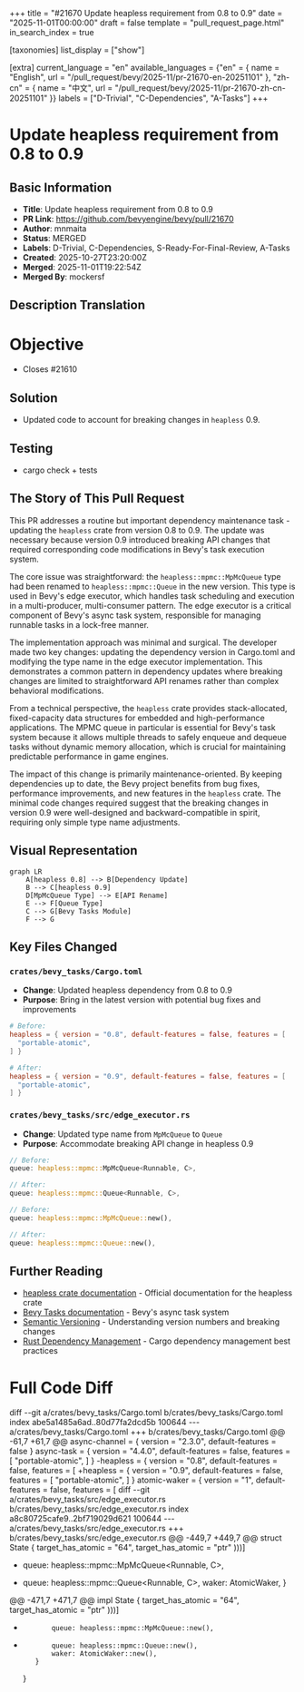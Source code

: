 +++
title = "#21670 Update heapless requirement from 0.8 to 0.9"
date = "2025-11-01T00:00:00"
draft = false
template = "pull_request_page.html"
in_search_index = true

[taxonomies]
list_display = ["show"]

[extra]
current_language = "en"
available_languages = {"en" = { name = "English", url = "/pull_request/bevy/2025-11/pr-21670-en-20251101" }, "zh-cn" = { name = "中文", url = "/pull_request/bevy/2025-11/pr-21670-zh-cn-20251101" }}
labels = ["D-Trivial", "C-Dependencies", "A-Tasks"]
+++

# Update heapless requirement from 0.8 to 0.9

## Basic Information
- **Title**: Update heapless requirement from 0.8 to 0.9
- **PR Link**: https://github.com/bevyengine/bevy/pull/21670
- **Author**: mnmaita
- **Status**: MERGED
- **Labels**: D-Trivial, C-Dependencies, S-Ready-For-Final-Review, A-Tasks
- **Created**: 2025-10-27T23:20:00Z
- **Merged**: 2025-11-01T19:22:54Z
- **Merged By**: mockersf

## Description Translation
# Objective

- Closes #21610 

## Solution

- Updated code to account for breaking changes in `heapless` 0.9.

## Testing

- cargo check + tests

## The Story of This Pull Request

This PR addresses a routine but important dependency maintenance task - updating the `heapless` crate from version 0.8 to 0.9. The update was necessary because version 0.9 introduced breaking API changes that required corresponding code modifications in Bevy's task execution system.

The core issue was straightforward: the `heapless::mpmc::MpMcQueue` type had been renamed to `heapless::mpmc::Queue` in the new version. This type is used in Bevy's edge executor, which handles task scheduling and execution in a multi-producer, multi-consumer pattern. The edge executor is a critical component of Bevy's async task system, responsible for managing runnable tasks in a lock-free manner.

The implementation approach was minimal and surgical. The developer made two key changes: updating the dependency version in Cargo.toml and modifying the type name in the edge executor implementation. This demonstrates a common pattern in dependency updates where breaking changes are limited to straightforward API renames rather than complex behavioral modifications.

From a technical perspective, the `heapless` crate provides stack-allocated, fixed-capacity data structures for embedded and high-performance applications. The MPMC queue in particular is essential for Bevy's task system because it allows multiple threads to safely enqueue and dequeue tasks without dynamic memory allocation, which is crucial for maintaining predictable performance in game engines.

The impact of this change is primarily maintenance-oriented. By keeping dependencies up to date, the Bevy project benefits from bug fixes, performance improvements, and new features in the `heapless` crate. The minimal code changes required suggest that the breaking changes in version 0.9 were well-designed and backward-compatible in spirit, requiring only simple type name adjustments.

## Visual Representation

```mermaid
graph LR
    A[heapless 0.8] --> B[Dependency Update]
    B --> C[heapless 0.9]
    D[MpMcQueue Type] --> E[API Rename]
    E --> F[Queue Type]
    C --> G[Bevy Tasks Module]
    F --> G
```

## Key Files Changed

### `crates/bevy_tasks/Cargo.toml`
- **Change**: Updated heapless dependency from 0.8 to 0.9
- **Purpose**: Bring in the latest version with potential bug fixes and improvements

```toml
# Before:
heapless = { version = "0.8", default-features = false, features = [
  "portable-atomic",
] }

# After:
heapless = { version = "0.9", default-features = false, features = [
  "portable-atomic",
] }
```

### `crates/bevy_tasks/src/edge_executor.rs`
- **Change**: Updated type name from `MpMcQueue` to `Queue`
- **Purpose**: Accommodate breaking API change in heapless 0.9

```rust
// Before:
queue: heapless::mpmc::MpMcQueue<Runnable, C>,

// After:
queue: heapless::mpmc::Queue<Runnable, C>,
```

```rust
// Before:
queue: heapless::mpmc::MpMcQueue::new(),

// After:
queue: heapless::mpmc::Queue::new(),
```

## Further Reading

- [heapless crate documentation](https://docs.rs/heapless/) - Official documentation for the heapless crate
- [Bevy Tasks documentation](https://docs.rs/bevy_tasks/) - Bevy's async task system
- [Semantic Versioning](https://semver.org/) - Understanding version numbers and breaking changes
- [Rust Dependency Management](https://doc.rust-lang.org/cargo/guide/dependencies.html) - Cargo dependency management best practices

# Full Code Diff
diff --git a/crates/bevy_tasks/Cargo.toml b/crates/bevy_tasks/Cargo.toml
index abe5a1485a6ad..80d77fa2dcd5b 100644
--- a/crates/bevy_tasks/Cargo.toml
+++ b/crates/bevy_tasks/Cargo.toml
@@ -61,7 +61,7 @@ async-channel = { version = "2.3.0", default-features = false }
 async-task = { version = "4.4.0", default-features = false, features = [
   "portable-atomic",
 ] }
-heapless = { version = "0.8", default-features = false, features = [
+heapless = { version = "0.9", default-features = false, features = [
   "portable-atomic",
 ] }
 atomic-waker = { version = "1", default-features = false, features = [
diff --git a/crates/bevy_tasks/src/edge_executor.rs b/crates/bevy_tasks/src/edge_executor.rs
index a8c80725cafe9..2bf719029d621 100644
--- a/crates/bevy_tasks/src/edge_executor.rs
+++ b/crates/bevy_tasks/src/edge_executor.rs
@@ -449,7 +449,7 @@ struct State<const C: usize> {
         target_has_atomic = "64",
         target_has_atomic = "ptr"
     )))]
-    queue: heapless::mpmc::MpMcQueue<Runnable, C>,
+    queue: heapless::mpmc::Queue<Runnable, C>,
     waker: AtomicWaker,
 }
 
@@ -471,7 +471,7 @@ impl<const C: usize> State<C> {
                 target_has_atomic = "64",
                 target_has_atomic = "ptr"
             )))]
-            queue: heapless::mpmc::MpMcQueue::new(),
+            queue: heapless::mpmc::Queue::new(),
             waker: AtomicWaker::new(),
         }
     }